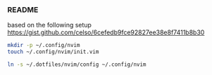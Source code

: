 ### README

based on the following setup https://gist.github.com/celso/6cefedb9fce92827ee38e8f7411b8b30


```bash
mkdir -p ~/.config/nvim
touch ~/.config/nvim/init.vim
```

```bash
ln -s ~/.dotfiles/nvim/config ~/.config/nvim
```



